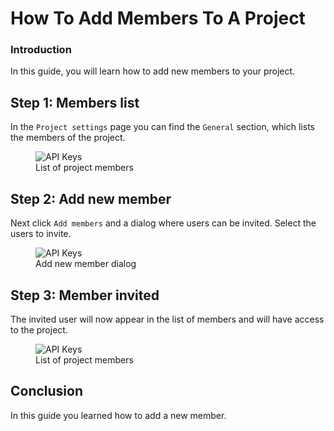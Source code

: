 # How To Add Members To A Project

### Introduction

In this guide, you will learn how to add new members to your project.

## Step 1: Members list

In the `Project settings` page you can find the `General` section, which lists the members of the project.

<p align="center">
  <figure>
    <img src="../../../../assets/images/guides/project/members_list.png" alt="API Keys">
    <figcaption>List of project members</figcaption>
  </figure>
</p>

## Step 2: Add new member

Next click `Add members` and a dialog where users can be invited. Select the users to invite.

<p align="center">
  <figure>
    <img src="../../../../assets/images/guides/project/add_new_member.png" alt="API Keys">
    <figcaption>Add new member dialog</figcaption>
  </figure>
</p>


## Step 3: Member invited

The invited user will now appear in the list of members and will have access to the project.

<p align="center">
  <figure>
    <img src="../../../../assets/images/guides/project/member_invited.png" alt="API Keys">
    <figcaption>List of project members</figcaption>
  </figure>
</p>

## Conclusion

In this guide you learned how to add a new member.